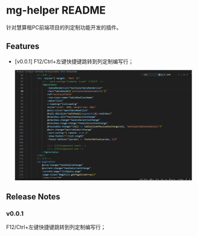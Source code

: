 # mg-helper README

针对慧算租PC前端项目的列定制功能开发的插件。

## Features

+ [v0.0.1] F12/Ctrl+左键快捷键跳转到列定制编写行；

  ![mg-helper__v1.0.0.gif](images/README/mg-helper__v1.0.0.gif)

## Release Notes

### v0.0.1

F12/Ctrl+左键快捷键跳转到列定制编写行；
